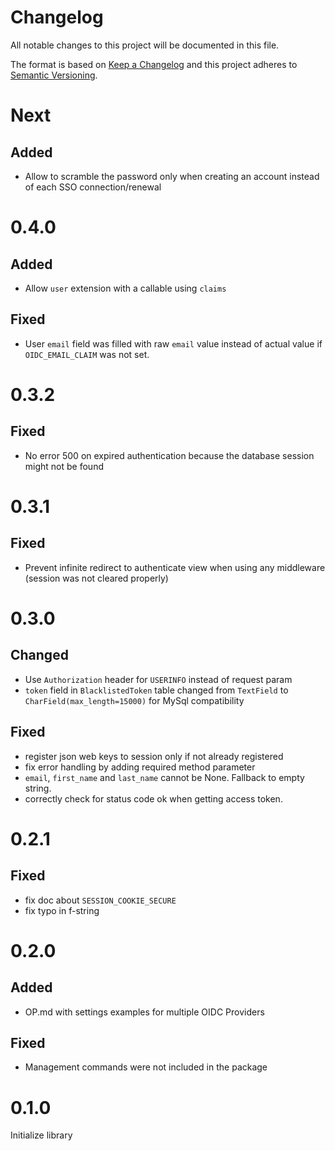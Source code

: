 # Changelog
All notable changes to this project will be documented in this file.

The format is based on [Keep a Changelog](http://keepachangelog.com/en/1.0.0/)
and this project adheres to [Semantic Versioning](http://semver.org/spec/v2.0.0.html).

# Next
## Added
- Allow to scramble the password only when creating an account instead of each SSO connection/renewal

# 0.4.0
## Added
- Allow `user` extension with a callable using `claims`
## Fixed
- User `email` field was filled with raw `email` value instead of actual value if `OIDC_EMAIL_CLAIM` was not set.

# 0.3.2
## Fixed
- No error 500 on expired authentication because the database session might not be found

# 0.3.1
## Fixed
- Prevent infinite redirect to authenticate view when using any middleware (session was not cleared properly)

# 0.3.0
## Changed
- Use `Authorization` header for `USERINFO` instead of request param
- `token` field in `BlacklistedToken` table changed from `TextField` to `CharField(max_length=15000)` for MySql compatibility
## Fixed
- register json web keys to session only if not already registered
- fix error handling by adding required method parameter
- `email`, `first_name` and `last_name` cannot be None. Fallback to empty string.
- correctly check for status code ok when getting access token.

# 0.2.1
## Fixed
- fix doc about `SESSION_COOKIE_SECURE`
- fix typo in f-string

# 0.2.0
## Added
- OP.md with settings examples for multiple OIDC Providers
## Fixed
- Management commands were not included in the package

# 0.1.0
Initialize library
